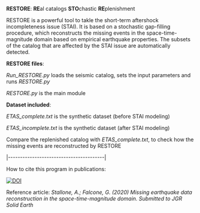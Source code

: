 **RESTORE**: **RE**al catalogs **STO**chastic **RE**plenishment

RESTORE is a powerful tool to takle the short-term aftershock incompleteness issue (STAI).
It is based on a stochastic gap-filling procedure, which reconstructs the missing events in the space-time-magnitude domain based on empirical earthquake properties.
The subsets of the catalog that are affected by the STAI issue are automatically detected.


**RESTORE files**:

*Run_RESTORE.py* loads the seismic catalog, sets the input parameters and runs *RESTORE.py*

*RESTORE.py* is the main module


**Dataset included**:

*ETAS_complete.txt* is the synthetic dataset (before STAI modeling)

*ETAS_incomplete.txt* is the synthetic dataset (after STAI modeling)

Compare the replenished catalog with *ETAS_complete.txt*, to check how the missing events are reconstructed by RESTORE


|----------------------------------------|

How to cite this program in publications:

<a href="https://zenodo.org/badge/latestdoi/281066620"><img src="https://zenodo.org/badge/281066620.svg" alt="DOI"></a>

Reference article:
*Stallone, A.; Falcone, G. (2020) Missing earthquake data reconstruction in the space-time-magnitude domain.
Submitted to JGR Solid Earth*

